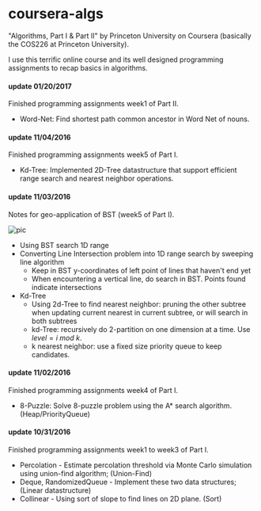 # coursera-algs

"Algorithms, Part I & Part II" by Princeton University on Coursera (basically the COS226 at Princeton University).

I use this terrific online course and its well designed programming assignments to recap basics in algorithms.

#### update 01/20/2017
Finished programming assignments week1 of Part II.

* Word-Net: Find shortest path common ancestor in Word Net of nouns.

#### update 11/04/2016
Finished programming assignments week5 of Part I.

* Kd-Tree: Implemented 2D-Tree datastructure that support efficient range search and nearest neighbor operations.

#### update 11/03/2016
Notes for geo-application of BST (week5 of Part I).

![pic](https://s3-us-west-2.amazonaws.com/sid-static/bst-application.png)

* Using BST search 1D range
* Converting Line Intersection problem into 1D range search by sweeping line algorithm
    * Keep in BST y-coordinates of left point of lines that haven't end yet
    * When encountering a vertical line, do search in BST. Points found indicate intersections
* Kd-Tree
    * Using 2d-Tree to find nearest neighbor: pruning the other subtree when updating current nearest in current subtree, or will search in both subtrees
    * kd-Tree: recursively do 2-partition on one dimension at a time. Use $level = i~mod~k$.
    * k nearest neighbor: use a fixed size priority queue to keep candidates.
   

#### update 11/02/2016
Finished programming assignments week4 of Part I.

* 8-Puzzle: Solve 8-puzzle problem using the A\* search algorithm. (Heap/PriorityQueue)

#### update 10/31/2016
Finished programming assignments week1 to week3 of Part I.

* Percolation - Estimate percolation threshold via Monte Carlo simulation using union-find algorithm; (Union-Find)
* Deque, RandomizedQueue - Implement these two data structures; (Linear datastructure)
* Collinear - Using sort of slope to find lines on 2D plane. (Sort)

